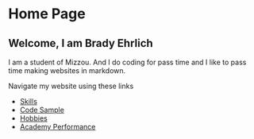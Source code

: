 # Home Page
## Welcome, I am Brady Ehrlich

I am a student of Mizzou. And I do coding for pass time and I like to pass time making websites in markdown.

Navigate my website using these links

* [Skills](./skills.md)
* [Code Sample](./code_sample.md)
* [Hobbies](./hobby.md)
* [Academy Performance](./marks.md)

